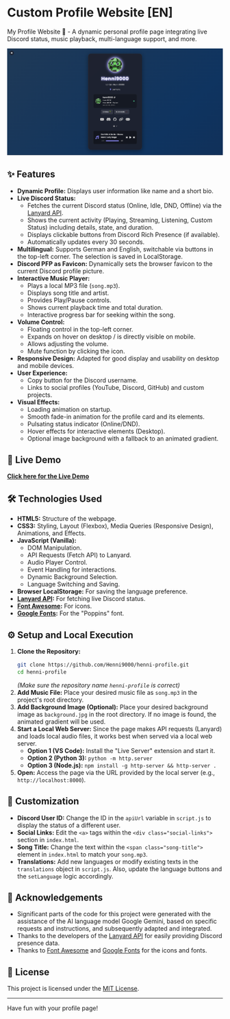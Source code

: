 # Custom Profile Website [EN]

My Profile Website 🚀 - A dynamic personal profile page integrating live Discord status, music playback, multi-language support, and more.

![Website Preview](preview.png)
<!-- Replace preview.png with the actual name of your screenshot/GIF -->

## ✨ Features

*   **Dynamic Profile:** Displays user information like name and a short bio.
*   **Live Discord Status:**
    *   Fetches the current Discord status (Online, Idle, DND, Offline) via the [Lanyard API](https://lanyard.rest/).
    *   Shows the current activity (Playing, Streaming, Listening, Custom Status) including details, state, and duration.
    *   Displays clickable buttons from Discord Rich Presence (if available).
    *   Automatically updates every 30 seconds.
*   **Multilingual:** Supports German and English, switchable via buttons in the top-left corner. The selection is saved in LocalStorage.
*   **Discord PFP as Favicon:** Dynamically sets the browser favicon to the current Discord profile picture.
*   **Interactive Music Player:**
    *   Plays a local MP3 file (`song.mp3`).
    *   Displays song title and artist.
    *   Provides Play/Pause controls.
    *   Shows current playback time and total duration.
    *   Interactive progress bar for seeking within the song.
*   **Volume Control:**
    *   Floating control in the top-left corner.
    *   Expands on hover on desktop / is directly visible on mobile.
    *   Allows adjusting the volume.
    *   Mute function by clicking the icon.
*   **Responsive Design:** Adapted for good display and usability on desktop and mobile devices.
*   **User Experience:**
    *   Copy button for the Discord username.
    *   Links to social profiles (YouTube, Discord, GitHub) and custom projects.
*   **Visual Effects:**
    *   Loading animation on startup.
    *   Smooth fade-in animation for the profile card and its elements.
    *   Pulsating status indicator (Online/DND).
    *   Hover effects for interactive elements (Desktop).
    *   Optional image background with a fallback to an animated gradient.

## 🚀 Live Demo

[**Click here for the Live Demo**](https://henni9000-profile.netlify.app/)
<!-- Make sure the link is correct -->

## 🛠️ Technologies Used

*   **HTML5:** Structure of the webpage.
*   **CSS3:** Styling, Layout (Flexbox), Media Queries (Responsive Design), Animations, and Effects.
*   **JavaScript (Vanilla):**
    *   DOM Manipulation.
    *   API Requests (Fetch API) to Lanyard.
    *   Audio Player Control.
    *   Event Handling for interactions.
    *   Dynamic Background Selection.
    *   Language Switching and Saving.
*   **Browser LocalStorage:** For saving the language preference.
*   **[Lanyard API](https://lanyard.rest/):** For fetching live Discord status.
*   **[Font Awesome](https://fontawesome.com/):** For icons.
*   **[Google Fonts](https://fonts.google.com/):** For the "Poppins" font.

## ⚙️ Setup and Local Execution

1.  **Clone the Repository:**
    ```bash
    git clone https://github.com/Henni9000/henni-profile.git
    cd henni-profile
    ```
    *(Make sure the repository name `henni-profile` is correct)*
2.  **Add Music File:** Place your desired music file as `song.mp3` in the project's root directory.
3.  **Add Background Image (Optional):** Place your desired background image as `background.jpg` in the root directory. If no image is found, the animated gradient will be used.
4.  **Start a Local Web Server:** Since the page makes API requests (Lanyard) and loads local audio files, it works best when served via a local web server.
    *   **Option 1 (VS Code):** Install the "Live Server" extension and start it.
    *   **Option 2 (Python 3):** `python -m http.server`
    *   **Option 3 (Node.js):** `npm install -g http-server && http-server .`
5.  **Open:** Access the page via the URL provided by the local server (e.g., `http://localhost:8000`).

## 🔧 Customization

*   **Discord User ID:** Change the ID in the `apiUrl` variable in `script.js` to display the status of a different user.
*   **Social Links:** Edit the `<a>` tags within the `<div class="social-links">` section in `index.html`.
*   **Song Title:** Change the text within the `<span class="song-title">` element in `index.html` to match your `song.mp3`.
*   **Translations:** Add new languages or modify existing texts in the `translations` object in `script.js`. Also, update the language buttons and the `setLanguage` logic accordingly.

## 🙏 Acknowledgements

*   Significant parts of the code for this project were generated with the assistance of the AI language model Google Gemini, based on specific requests and instructions, and subsequently adapted and integrated.
*   Thanks to the developers of the [Lanyard API](https://lanyard.rest/) for easily providing Discord presence data.
*   Thanks to [Font Awesome](https://fontawesome.com/) and [Google Fonts](https://fonts.google.com/) for the icons and fonts.

## 📄 License

This project is licensed under the [MIT License](LICENSE).

---

Have fun with your profile page!

